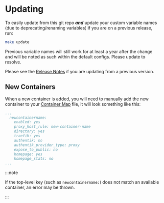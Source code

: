 # Updating

To easily update from this git repo _**and**_ update your custom variable names (due to deprecating/renaming variables) if you are on a previous release, run:

```bash
make update
```

Previous variable names will still work for at least a year after the change and will be noted as such within the default configs. Please update to resolve.

Please see the [Release Notes](../category/release-notes) if you are updating from a previous version.

## New Containers

When a new container is added, you will need to manually add the new container to your [Container Map](../container-map.md) file, it will look something like this:

```yaml
...
  newcontainername:
    enabled: yes
    proxy_host_rule: new-container-name
    directory: yes
    traefik: yes
    authentik: no
    authentik_provider_type: proxy
    expose_to_public: no
    homepage: yes
    homepage_stats: no
...
```

:::note

If the top-level key (such as `newcontainername:`) does not match an available container, an error may be thrown.

:::
